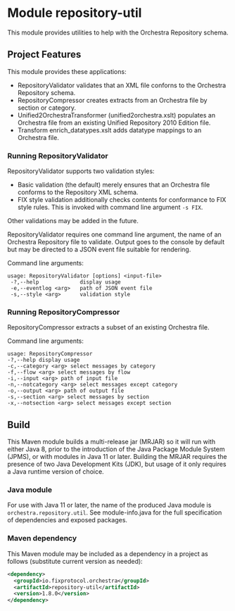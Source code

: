 # Module repository-util

This module provides utilities to help with the Orchestra Repository schema.

## Project Features

This module provides these applications:
* RepositoryValidator validates that an XML file conforns to the Orchestra Repository schema.
* RepositoryCompressor creates extracts from an Orchestra file by section or category.
* Unified2OrchestraTransformer (unified2orchestra.xslt) populates an Orchestra file from an existing Unified Repository 2010 Edition file.
* Transform enrich_datatypes.xslt adds datatype mappings to an Orchestra file.

### Running RepositoryValidator

RepositoryValidator supports two validation styles:
* Basic validation (the default) merely ensures that an Orchestra file conforms to the Repository XML schema.
* FIX style validation additionally checks contents for conformance to FIX style rules. This is invoked with command line argument `-s FIX`.

Other validations may be added in the future.

RepositoryValidator requires one command line argument, the name of an Orchestra Repository file to validate. Output goes to the console by default
but may be directed to a JSON event file suitable for rendering.

Command line arguments:
```
usage: RepositoryValidator [options] <input-file>
 -?,--help             display usage
 -e,--eventlog <arg>   path of JSON event file
 -s,--style <arg>      validation style
 ```

### Running RepositoryCompressor

RepositoryCompressor extracts a subset of an existing Orchestra file.

Command line arguments:
```
usage: RepositoryCompressor
-?,--help display usage
-c,--category <arg> select messages by category
-f,--flow <arg> select messages by flow
-i,--input <arg> path of input file
-n,--notcategory <arg> select messages except category
-o,--output <arg> path of output file
-s,--section <arg> select messages by section
-x,--notsection <arg> select messages except section
```

## Build

This Maven module builds a multi-release jar (MRJAR) so it will run with either Java 8, prior to the introduction of the Java Package Module System (JPMS), or with modules in Java 11 or later. Building the MRJAR requires the presence of two Java Development Kits (JDK), but usage of it only requires a Java runtime version of choice.

### Java module

For use with Java 11 or later, the name of the produced Java module is `orchestra.repository.util`. See module-info.java for the full specification of dependencies and exposed packages.

### Maven dependency

This Maven module may be included as a dependency in a project as follows (substitute current version as needed):

```xml
<dependency>
  <groupId>io.fixprotocol.orchestra</groupId>
  <artifactId>repository-util</artifactId>
  <version>1.8.0</version>
</dependency>
```
